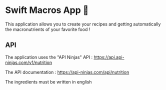 # Swift Macros App 🍲

This application allows you to create your recipes and getting automatically the macronutrients of your favorite food !

## API

The application uses the "API Ninjas" API : https://api.api-ninjas.com/v1/nutrition

The API documentation : https://api-ninjas.com/api/nutrition

The ingredients must be written in english
